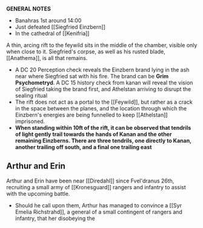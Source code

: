**GENERAL NOTES**
- Banahras 1st around 14:00
- Just defeated [[Siegfried Einzbern]]
- In the cathedral of [[Kenifria]]

A thin, arcing rift to the feywild sits in the middle of the chamber, visible only when close to it. Siegfried's corpse, as well as his rusted blade, [[Anathema]], is all that remains. 
- A DC 20 Perception check reveals the Einzbern brand lying in the ash near where Siegfried sat with his fire. The brand can be **Grim Psychometryd**. A DC 15 history check from kanan will reveal the vision of Siegfried taking the brand first, and Athelstan arriving to disrupt the sealing ritual
- The rift does not act as a portal to the [[Feywild]], but rather as a crack in the space between the planes, and the location through which the Einzbern's energies are being funnelled to keep [[Athelstan]] imprisoned.
- **When standing within 10ft of the rift, it can be observed that tendrils of light gently trail towards the hands of Kanan and the other remaining Einzberns. There are three tendrils, one directly to Kanan, another trailing off south, and a final one trailing east**

## Arthur and Erin
Arthur and Erin have been near [[Diredahl]] since Fvel'dranus 26th, recruiting a small army of [[Kronesguard]] rangers and infantry to assist with the upcoming battle.
- Should he call upon them, Arthur has managed to convince a [[Syr Emelia Richstrahd]], a general of a small contingent of rangers and infantry, that her disobeying the 